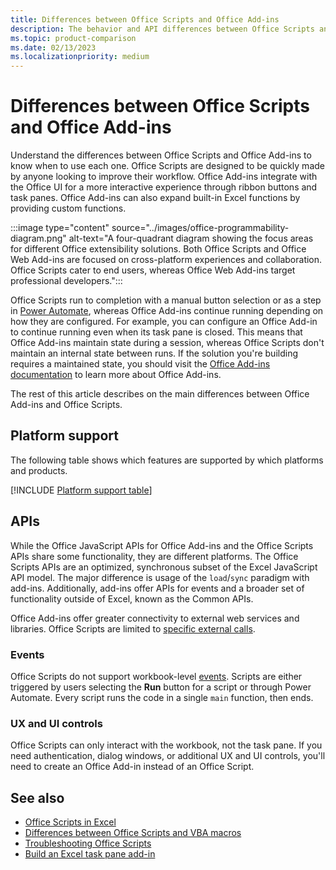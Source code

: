 ```yaml
---
title: Differences between Office Scripts and Office Add-ins
description: The behavior and API differences between Office Scripts and Office Add-ins.
ms.topic: product-comparison
ms.date: 02/13/2023
ms.localizationpriority: medium
---
```


# Differences between Office Scripts and Office Add-ins

Understand the differences between Office Scripts and Office Add-ins to know when to use each one. Office Scripts are designed to be quickly made by anyone looking to improve their workflow. Office Add-ins integrate with the Office UI for a more interactive experience through ribbon buttons and task panes. Office Add-ins can also expand built-in Excel functions by providing custom functions.

:::image type="content" source="../images/office-programmability-diagram.png" alt-text="A four-quadrant diagram showing the focus areas for different Office extensibility solutions. Both Office Scripts and Office Web Add-ins are focused on cross-platform experiences and collaboration. Office Scripts cater to end users, whereas Office Web Add-ins target professional developers.":::

Office Scripts run to completion with a manual button selection or as a step in [Power Automate](https://make.powerautomate.com/), whereas Office Add-ins continue running depending on how they are configured. For example, you can configure an Office Add-in to continue running even when its task pane is closed. This means that Office Add-ins maintain state during a session, whereas Office Scripts don't maintain an internal state between runs. If the solution you're building requires a maintained state, you should visit the [Office Add-ins documentation](/office/dev/add-ins) to learn more about Office Add-ins.

The rest of this article describes on the main differences between Office Add-ins and Office Scripts.

## Platform support

The following table shows which features are supported by which platforms and products.

[!INCLUDE [Platform support table](../includes/platform-support-table.md)]

## APIs

While the Office JavaScript APIs for Office Add-ins and the Office Scripts APIs share some functionality, they are different platforms. The Office Scripts APIs are an optimized, synchronous subset of the Excel JavaScript API model. The major difference is usage of the `load`/`sync` paradigm with add-ins. Additionally, add-ins offer APIs for events and a broader set of functionality outside of Excel, known as the Common APIs.

Office Add-ins offer greater connectivity to external web services and libraries. Office Scripts are limited to [specific external calls](../develop/external-calls.md).

### Events

Office Scripts do not support workbook-level [events](/office/dev/add-ins/excel/excel-add-ins-events). Scripts are either triggered by users selecting the **Run** button for a script or through Power Automate. Every script runs the code in a single `main` function, then ends.

### UX and UI controls

Office Scripts can only interact with the workbook, not the task pane. If you need authentication, dialog windows, or additional UX and UI controls, you'll need to create an Office Add-in instead of an Office Script.

## See also

- [Office Scripts in Excel](../overview/excel.md)
- [Differences between Office Scripts and VBA macros](vba-differences.md)
- [Troubleshooting Office Scripts](../testing/troubleshooting.md)
- [Build an Excel task pane add-in](/office/dev/add-ins/quickstarts/excel-quickstart-jquery)
